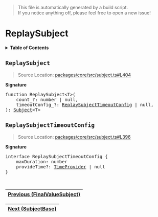 > This file is automatically generated by a build script.<br>If you notice anything off, please feel free to open a new issue!

# ReplaySubject

<details><summary><b>Table of Contents</b></summary><br>

1. [<code>ReplaySubject</code>](#ReplaySubject)
   1. [<code>ReplaySubjectTimeoutConfig</code>](#ReplaySubjectTimeoutConfig)</details>

## <a name="ReplaySubject"></a><code>ReplaySubject</code>

> Source Location: [packages\/core\/src\/subject.ts#L404](..\/..\/packages\/core\/src\/subject.ts#L404)

<b>Signature</b>

<pre>function ReplaySubject&lt;T&gt;(<br>    count_?: number | null,<br>    timeoutConfig_?: <a href="#ReplaySubjectTimeoutConfig">ReplaySubjectTimeoutConfig</a> | null,<br>): <a href="00-Subject.md#Subject-Interface">Subject</a>&lt;T&gt;</pre>

## <a name="ReplaySubjectTimeoutConfig"></a><code>ReplaySubjectTimeoutConfig</code>

> Source Location: [packages\/core\/src\/subject.ts#L396](..\/..\/packages\/core\/src\/subject.ts#L396)

<b>Signature</b>

<pre>interface ReplaySubjectTimeoutConfig {<br>    maxDuration: number<br>    provideTime?: <a href="../06-api-utils/04-TimeProvider.md#TimeProvider">TimeProvider</a> | null<br>}</pre><br>

| [Previous \(FinalValueSubject\)](02-FinalValueSubject.md#readme) |
| --- |

<div align="right">

| [Next \(SubjectBase\)](04-SubjectBase.md#readme) |
| --- |
</div>
